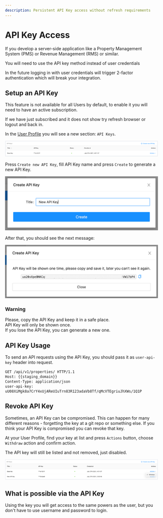 ```yaml
---
description: Persistent API Key access without refresh requirements
---
```


# API Key Access

If you develop a server-side application like a Property Management System (PMS) or Revenue Management (RMS) or similar.

You will need to use the API key method instead of user credentials

In the future logging in with user credentials will trigger 2-factor authentication which will break your integration.

## Setup an API Key

This feature is not available for all Users by default, to enable it you will need to have an active subscription.

If we have just subscribed and it does not show try refresh browser or logout and back in.

In the [User Profile](https://{{domain}}/user\_profile) you will see a new section: `API Keys`.

![API Key management interface](<../.gitbook/assets/image (2).png>)

Press `Create new API Key`, fill API Key name and press `Create` to generate a new API Key.

![Create new API Key Interface](../.gitbook/assets/image.png)

After that, you should see the next message:

![Generated API Key Interface](../.gitbook/assets/group.png)

### Warning
Please, copy the API Key and keep it in a safe place.\
API Key will only be shown once.\
If you lose the API Key, you can generate a new one.

## API Key Usage

To send an API requests using the API Key, you should pass it as `user-api-key` header into request.

```
GET /api/v1/properties/ HTTP/1.1
Host: {{staging_domain}}
Content-Type: application/json
user-api-key: uU08XiMgk8a7CrY4xUjAReUIuTrn83R123adaVb8Tf/qMcVTEgriuJhXWs/1Q1P
```

## Revoke API Key

Sometimes, an API Key can be compromised. This can happen for many different reasons - forgetting the key at a git repo or something else. If you think your API Key is compromised you can revoke that key.

At your User Profile, find your key at list and press `Actions` button, choose `Withdraw` action and confirm action.

The API key will still be listed and not removed, just disabled.

![Revoke API Key Interface](<../.gitbook/assets/image (1).png>)

## What is possible via the API Key

Using the key you will get access to the same powers as the user, but you don't have to use username and password to login.
